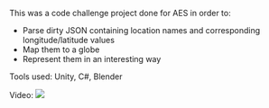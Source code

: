 This was a code challenge project done for AES in order to:
* Parse dirty JSON containing location names and corresponding longitude/latitude values
* Map them to a globe
* Represent them in an interesting way

Tools used: Unity, C#, Blender

Video:
[![](http://img.youtube.com/vi/coCoAvOaSBM/maxresdefault.webp)](http://www.youtube.com/watch?v=coCoAvOaSBM&feature=emb_title)
